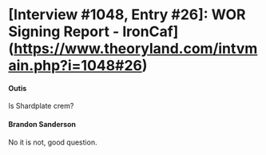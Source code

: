 # [Interview #1048, Entry #26]: WOR Signing Report - IronCaf](https://www.theoryland.com/intvmain.php?i=1048#26)

#### Outis

Is Shardplate crem?

#### Brandon Sanderson

No it is not, good question.

